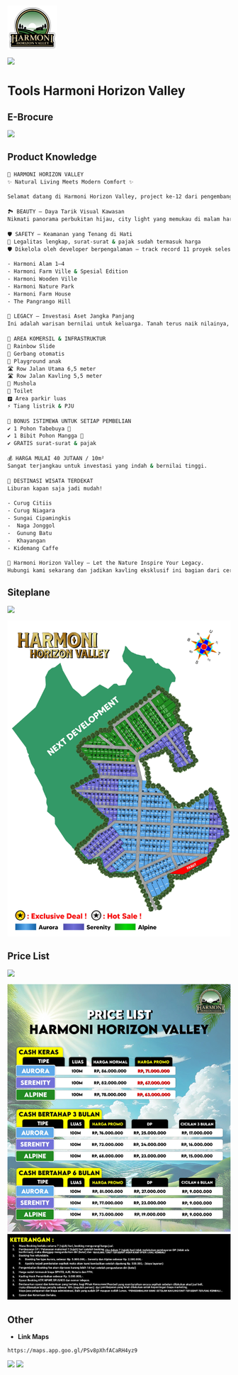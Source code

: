 ![.][def]

[def]: img/logo.png

[![](https://img.shields.io/badge/Download-Logo-blue.svg)](https://drive.google.com/file/d/1OXtjJNaPGjNL2snWB9MtOt5mJJLwRxYv/view?usp=drive_link)

# Tools Harmoni Horizon Valley

## E-Brocure

[![](https://img.shields.io/badge/Download-E|Brocure-purple.svg)](https://drive.google.com/file/d/1RYMELOmrZVeYaOqdWOrlc2z70RBINCA1/view?usp=drive_link)

## Product Knowledge


```sh
🌿 HARMONI HORIZON VALLEY
✨ Natural Living Meets Modern Comfort ✨

Selamat datang di Harmoni Horizon Valley, project ke-12 dari pengembang terpercaya dengan 11 proyek sukses sebelumnya. Kawasan kavling eksklusif yang memadukan keasrian alam dengan sentuhan modern, menjanjikan pengalaman  dan investasi bernilai tinggi.

🏞 BEAUTY — Daya Tarik Visual Kawasan
Nikmati panorama perbukitan hijau, city light yang memukau di malam hari, dan udara segar yang membebaskan dari hiruk pikuk kota. Lingkungan tertata estetik, nyaman, dan penuh harmoni. Tempat sempurna untuk melepas penat dan membangun masa depan.

🛡 SAFETY — Keamanan yang Tenang di Hati
📑 Legalitas lengkap, surat-surat & pajak sudah termasuk harga
🛡 Dikelola oleh developer berpengalaman — track record 11 proyek selesai sebelumnya:

- Harmoni Alam 1–4
- Harmoni Farm Ville & Spesial Edition
- Harmoni Wooden Ville
- Harmoni Nature Park
- Harmoni Farm House
- The Pangrango Hill

💎 LEGACY — Investasi Aset Jangka Panjang
Ini adalah warisan bernilai untuk keluarga. Tanah terus naik nilainya, dan Harmoni Horizon Valley menawarkan tanah kavling thematic, eksklusif, dan  disimpan, atau diwariskan.

🎯 AREA KOMERSIL & INFRASTRUKTUR
🌈 Rainbow Slide
🚧 Gerbang otomatis
🎠 Playground anak
🛣 Row Jalan Utama 6,5 meter
🛣 Row Jalan Kavling 5,5 meter
🕌 Mushola
🚻 Toilet
🅿 Area parkir luas
⚡ Tiang listrik & PJU

🎁 BONUS ISTIMEWA UNTUK SETIAP PEMBELIAN
✔ 1 Pohon Tabebuya 🌸
✔ 1 Bibit Pohon Mangga 🥭
✔ GRATIS surat-surat & pajak

💰 HARGA MULAI 40 JUTAAN / 10m²
Sangat terjangkau untuk investasi yang indah & bernilai tinggi.

🌄 DESTINASI WISATA TERDEKAT
Liburan kapan saja jadi mudah!

- Curug Citiis
- Curug Niagara
- Sungai Cipamingkis
-  Naga Jonggol
-  Gunung Batu
-  Khayangan
- Kidemang Caffe

📍 Harmoni Horizon Valley — Let the Nature Inspire Your Legacy.
Hubungi kami sekarang dan jadikan kavling eksklusif ini bagian dari cerita hidupmu. 🌳🏡
```

## Siteplane

[![](https://img.shields.io/badge/Download-Siteplan-blue.svg)](https://drive.google.com/file/d/1V6fQI_e01ge9RjF4RRU48b07PrN7kpw6/view?usp=drive_link)

![.](img/siteplan.jpg)

## Price List

[![](https://img.shields.io/badge/Download-PriceList-yellow.svg)](https://drive.google.com/file/d/1ZHmyjKiZbEB2GLzhpi-ycEOqHPjwvX0M/view?usp=drive_link)

![.](img/pl.jpg)

<!-- ## Siteplane Progres

[![](https://img.shields.io/badge/Tahap1-Download-red.svg)](link) [![](https://img.shields.io/badge/Tahap2-Download-red.svg)](link)

[![](https://img.shields.io/badge/Tahap3-Download-red.svg)](link) [![](https://img.shields.io/badge/Tahap4-Download-red.svg)](link) -->

## Other

- **Link Maps**

```sh
https://maps.app.goo.gl/PSv8pXhfACaRH4yz9
```

[![](https://img.shields.io/badge/Link-Telegram-blue.svg)](https://t.me/officialharmonihorizonvalley) [![](https://img.shields.io/badge/Link-Telegram[mentahan]-blue.svg)](https://t.me/harmonihorizonvalley)
